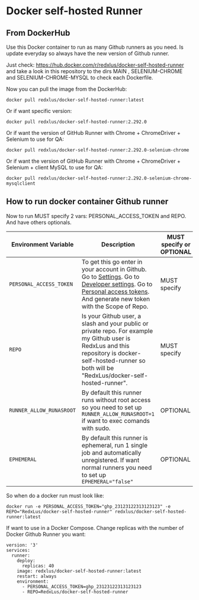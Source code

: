 # Docker self-hosted Runner



## From DockerHub

Use this Docker container to run as many Github runners as you need. Is update everyday so always have the new version of Github runner.

Just check: https://hub.docker.com/r/redxlus/docker-self-hosted-runner and take a look in this repository to the dirs MAIN , SELENIUM-CHROME and SELENIUM-CHROME-MYSQL to check each Dockerfile.

Now you can pull the image from the DockerHub: 

``docker pull redxlus/docker-self-hosted-runner:latest``

Or if want specific version: 

``docker pull redxlus/docker-self-hosted-runner:2.292.0``

Or if want the version of GitHub Runner with Chrome + ChromeDriver + Selenium to use for QA: 

``docker pull redxlus/docker-self-hosted-runner:2.292.0-selenium-chrome``

Or if want the version of GitHub Runner with Chrome + ChromeDriver + Selenium + client MySQL to use for QA: 

``docker pull redxlus/docker-self-hosted-runner:2.292.0-selenium-chrome-mysqlclient``

## How to run docker container Github runner

Now to run MUST specify 2 vars: PERSONAL_ACCESS_TOKEN and REPO. And have others optionals.

| Environment Variable | Description | MUST specify or OPTIONAL |
| --- | --- | --- |
| `PERSONAL_ACCESS_TOKEN` | To get this go enter in your account in Github. Go to [Settings](https://github.com/settings/profile). Go to [Developer settings](https://github.com/settings/apps). Go to [Personal access tokens](https://github.com/settings/tokens). And generate new token with the Scope of Repo. | MUST specify |
| `REPO` | Is your Github user, a slash and your public or private repo. For example my Github user is RedxLus and this repository is docker-self-hosted-runner so both will be "RedxLus/docker-self-hosted-runner". | MUST specify |
| `RUNNER_ALLOW_RUNASROOT` | By default this runner runs without root access so you need to set up `RUNNER_ALLOW_RUNASROOT=1` if want to exec comands with sudo. | OPTIONAL |
| `EPHEMERAL` | By default this runner is ephemeral, run 1 single job and automatically unregistered. If want normal runners you need to set up `EPHEMERAL="false"` | OPTIONAL |


So when do a docker run must look like:

``docker run -e PERSONAL_ACCESS_TOKEN="ghp_23123122313123123" -e REPO="RedxLus/docker-self-hosted-runner" redxlus/docker-self-hosted-runner:latest``

If want to use in a Docker Compose. Change replicas with the number of Docker Github Runner you want:
```
version: '3'
services:
  runner:
    deploy:
      replicas: 40
    image: redxlus/docker-self-hosted-runner:latest
    restart: always
    environment:
      - PERSONAL_ACCESS_TOKEN=ghp_23123122313123123
      - REPO=RedxLus/docker-self-hosted-runner
```
      
